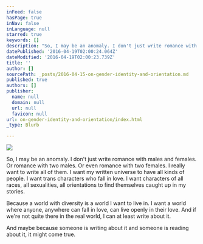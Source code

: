 ```yaml
---
inFeed: false
hasPage: true
inNav: false
inLanguage: null
starred: true
keywords: []
description: "So, I may be an anomaly. I don't just write romance with males and females. Or romance with two males. Or even romance with two females. I really want to write all of them. I want my written universe to have all kinds of people. I want trans characters who fall in love. I want characters of all races, all sexualities, all orientations to find themselves caught up in my stories. "
datePublished: '2016-04-19T02:00:24.064Z'
dateModified: '2016-04-19T02:00:23.739Z'
title: ''
author: []
sourcePath: _posts/2016-04-15-on-gender-identity-and-orientation.md
published: true
authors: []
publisher:
  name: null
  domain: null
  url: null
  favicon: null
url: on-gender-identity-and-orientation/index.html
_type: Blurb

---
```

![](https://the-grid-user-content.s3-us-west-2.amazonaws.com/7892862d-a5bf-4d1e-9b85-4e7c88c97382.jpg)

So, I may be an anomaly. I don't just write romance with males and females. Or romance with two males. Or even romance with two females. I really want to write all of them. I want my written universe to have all kinds of people. I want trans characters who fall in love. I want characters of all races, all sexualities, all orientations to find themselves caught up in my stories. 

Because a world with diversity is a world I want to live in. I want a world where anyone, anywhere can fall in love, can live openly in their love. And if we're not quite there in the real world, I can at least write about it. 

And maybe because someone is writing about it and someone is reading about it, it might come true.